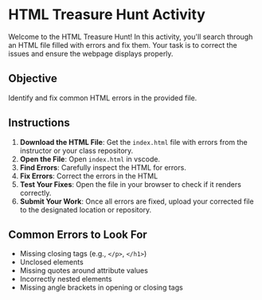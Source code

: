 # HTML Treasure Hunt Activity

Welcome to the HTML Treasure Hunt! In this activity, you'll search through an HTML file filled with errors and fix them. Your task is to correct the issues and ensure the webpage displays properly.

## Objective

Identify and fix common HTML errors in the provided file.

## Instructions

1. **Download the HTML File**: Get the `index.html` file with errors from the instructor or your class repository.
2. **Open the File**: Open `index.html` in vscode.
3. **Find Errors**: Carefully inspect the HTML for errors.
4. **Fix Errors**: Correct the errors in the HTML
5. **Test Your Fixes**: Open the file in your browser to check if it renders correctly.
6. **Submit Your Work**: Once all errors are fixed, upload your corrected file to the designated location or repository.

## Common Errors to Look For

- Missing closing tags (e.g., `</p>`, `</h1>`)
- Unclosed elements
- Missing quotes around attribute values
- Incorrectly nested elements
- Missing angle brackets in opening or closing tags
